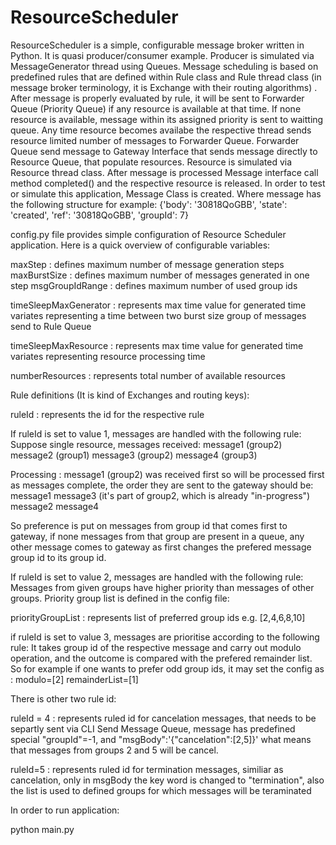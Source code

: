 # ResourceScheduler

ResourceScheduler is a simple, configurable message broker written in Python. It is quasi producer/consumer example. Producer is simulated via MessageGenerator thread using Queues. Message scheduling is based on predefined rules that are defined within Rule class and Rule thread class (in message broker terminology, it is Exchange with their routing algorithms) . After message is properly evaluated by rule, it will be sent to Forwarder Queue (Priority Queue) if any resource is available at that time. If none resource is available, message within its assigned priority is sent to waitting queue. Any time resource becomes availabe the respective thread sends resource limited number of messages to Forwarder Queue. Forwarder Queue send message to Gateway Interface that sends message directly to Resource Queue, that populate resources. Resource is simulated via Resource thread class. After message is processed Message interface call method completed() and the respective resource is released. 
In order to test or simulate this application, Message Class is created. 
Where message has the following structure for example:
{'body': '30818QoGBB', 'state': 'created', 'ref': '30818QoGBB', 'groupId': 7}

config.py file provides simple configuration of Resource Scheduler application. 
Here is a quick overview of configurable variables:

maxStep         : defines maximum number of message generation steps
maxBurstSize    : defines maximum number of messages generated in one step
msgGroupIdRange : defines maximum number of used group ids

timeSleepMaxGenerator : represents max time value for generated time variates representing  a time between two burst size group of messages send to Rule Queue

timeSleepMaxResource : represents max time value for generated time variates representing resource processing time

numberResources : represents total number of available resources


Rule definitions (It is kind of Exchanges and routing keys):

ruleId : represents the id for the respective rule

If ruleId is set to value 1, messages are handled with the following rule:
Suppose  single resource, messages received:
message1 (group2)
message2 (group1)
message3 (group2)
message4 (group3)

Processing :
message1 (group2) was received first so will be processed first as messages complete, the order they are sent to the gateway should be:
message1
message3 (it's part of group2, which is already "in-progress")
message2
message4

So preference is put on messages from group id that comes first to gateway, if none messages from that group are present in a queue, any other message comes to gateway as first changes the prefered message group id to its group id.

If ruleId is set to value 2, messages are handled with the following rule:
Messages from given groups have higher priority than messages of other groups.
Priority group list is defined in the config file:

priorityGroupList : represents list of preferred group ids e.g. [2,4,6,8,10]

if ruleId is set to value 3, messages are prioritise according to the following rule:
It takes group id of the respective message and carry out modulo operation, and the outcome is compared with the prefered remainder list. So for example if one wants to prefer odd group ids, it may set the config as :
modulo=[2]
remainderList=[1]

There is other two rule id:

ruleId = 4 : represents ruled id for cancelation messages, that needs to be separtly sent via CLI Send Message Queue, message has predefined  special "groupId"=-1, and "msgBody":'{"cancelation":[2,5]}' what means that messages from groups 2 and 5 will be cancel.

ruleId=5 : represents ruled id for termination messages, similiar as cancelation, only in msgBody the key word is changed to "termination", also the list is used to defined groups for which messages will be teraminated


In order to run application:

python main.py





